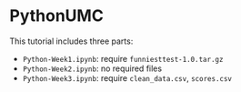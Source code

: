 # PythonUMC
This tutorial includes three parts:
* `Python-Week1.ipynb`: require `funniesttest-1.0.tar.gz`
* `Python-Week2.ipynb`: no required files
* `Python-Week3.ipynb`: require `clean_data.csv`, `scores.csv`

